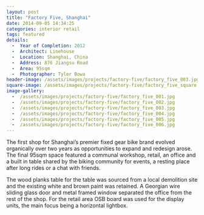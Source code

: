 ```yaml
---
layout: post
title: "Factory Five, Shanghai"
date: 2014-09-05 14:34:25
categories: interior retail
tags: featured
details:
  -  Year of Completion: 2012
  -  Architect: Linehouse
  -  Location: Shanghai, China
  -  Address: 876 Jiangsu Road
  -  Area: 95sqm 
  -  Photographer: Tyler Bowa
header-image: /assets/images/projects/factory-five/factory_five_003.jpg
square-image: /assets/images/projects/factory-five/factory_five_square.jpg
image-gallery:
  -  /assets/images/projects/factory-five/factory_five_001.jpg
  -  /assets/images/projects/factory-five/factory_five_002.jpg
  -  /assets/images/projects/factory-five/factory_five_003.jpg
  -  /assets/images/projects/factory-five/factory_five_004.jpg
  -  /assets/images/projects/factory-five/factory_five_005.jpg
  -  /assets/images/projects/factory-five/factory_five_006.jpg
---
```

The first shop for Shanghai’s premier fixed gear bike brand evolved organically over two years as opportunities to expand and redesign arose. The final 95sqm space featured a communal workshop, retail, an office and a built in table shared by the biking community for events, a resting place after long rides or a chat with friends.

The wood planks table for the table was sourced from a local demolition site and the existing white and brown paint was retained. A Georgian wire sliding glass door and metal framed window separated the office from the rest of the shop. For the retail area OSB board was used for the display units, the main focus being a horizontal lightbox.